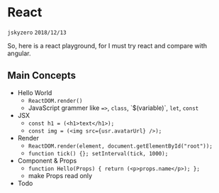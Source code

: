 # React
`jskyzero` `2018/12/13`

So, here is a react playground, for I must try react and compare with angular.

## Main Concepts

+ Hello World
  + `ReactDOM.render()`
  + JavaScript grammer like `=>`, `class`, \`$(variable)\`, `let`, `const`
+ JSX
  + `const h1 = (<h1>text</h1>);`
  + `const img = (<img src={usr.avatarUrl} />);`
+ Render
  + `ReactDOM.render(element, document.getElementById("root"));`
  + `function tick() {}; setInterval(tick, 1000);`
+ Component & Props
  + `function Hello(Props) { return (<p>props.name</p>); };`
  + make Props read only
+ Todo